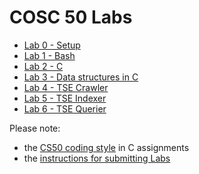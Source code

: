 
# COSC 50 Labs

 * [Lab 0 - Setup](lab0)
 * [Lab 1 - Bash](lab1)
 * [Lab 2 - C](lab2)
 * [Lab 3 - Data structures in C](lab3)
 * [Lab 4 - TSE Crawler](tse/crawler)
 * [Lab 5 - TSE Indexer](tse/indexer)
 * [Lab 6 - TSE Querier](tse/querier)

Please note:

* the [CS50 coding style](https://github.com/CS50DartmouthFA2025/home/blob/main/logistics/style.md) in C assignments
* the [instructions for submitting Labs](https://github.com/CS50DartmouthFA2025/home/blob/main/logistics/submit.md)
